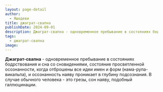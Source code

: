 ```yaml
---
layout: page-detail
author:
  - Яшодеви
title: джаграт-свапна
publishDate: 2024-09-01
description: Джаграт-свапна - одновременное пребывание в состояниях бодрствования и сна со сновидениями, состояние просветленной осознанности, когда отброшены все идеи имен и форм (нама-рупа-викальпа), и осознанность наяву проникает в глубину подсознания.
tags:
  - джаграт-свапна
image:
---
```

**Джаграт-свапна** - одновременное пребывание в состояниях бодрствования и сна со сновидениями, состояние просветленной осознанности, когда отброшены все идеи имен и форм (нама-рупа-викальпа), и осознанность наяву проникает в глубину подсознания. В случае обычного человека - это грезы, сон наяву, подобный галлюцинации.

